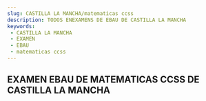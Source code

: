```yaml
---
slug: CASTILLA LA MANCHA/matematicas ccss
description: TODOS ENEXAMENS DE EBAU DE CASTILLA LA MANCHA
keywords:
 - CASTILLA LA MANCHA
 - EXAMEN
 - EBAU
 - matematicas ccss
---
```

## EXAMEN EBAU DE MATEMATICAS CCSS DE CASTILLA LA MANCHA

